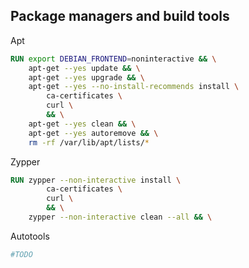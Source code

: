 ## Package managers and build tools
Apt

```dockerfile
RUN export DEBIAN_FRONTEND=noninteractive && \
    apt-get --yes update && \
    apt-get --yes upgrade && \
    apt-get --yes --no-install-recommends install \
        ca-certificates \
        curl \
        && \
    apt-get --yes clean && \
    apt-get --yes autoremove && \
    rm -rf /var/lib/apt/lists/*
```

Zypper

```dockerfile
RUN zypper --non-interactive install \
        ca-certificates \
        curl \
        && \
    zypper --non-interactive clean --all && \
```

Autotools

```dockerfile
#TODO
```
